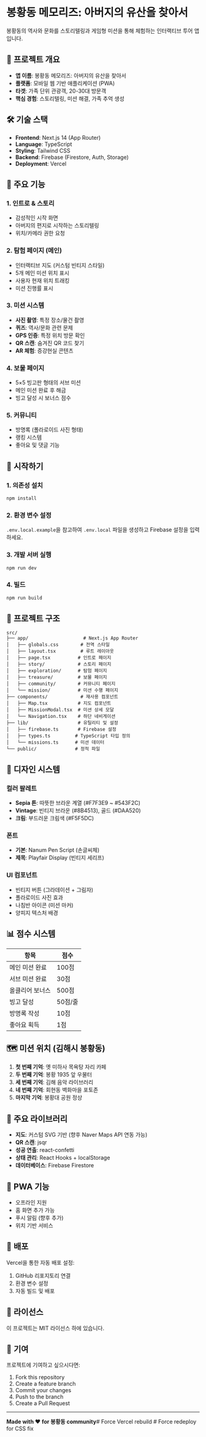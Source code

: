 # 봉황동 메모리즈: 아버지의 유산을 찾아서

봉황동의 역사와 문화를 스토리텔링과 게임형 미션을 통해 체험하는 인터랙티브 투어 앱입니다.

## 🎯 프로젝트 개요

- **앱 이름**: 봉황동 메모리즈: 아버지의 유산을 찾아서
- **플랫폼**: 모바일 웹 기반 애플리케이션 (PWA)
- **타겟**: 가족 단위 관광객, 20-30대 방문객
- **핵심 경험**: 스토리텔링, 미션 해결, 가족 추억 생성

## 🛠 기술 스택

- **Frontend**: Next.js 14 (App Router)
- **Language**: TypeScript
- **Styling**: Tailwind CSS
- **Backend**: Firebase (Firestore, Auth, Storage)
- **Deployment**: Vercel

## 📱 주요 기능

### 1. 인트로 & 스토리
- 감성적인 시작 화면
- 아버지의 편지로 시작하는 스토리텔링
- 위치/카메라 권한 요청

### 2. 탐험 페이지 (메인)
- 인터랙티브 지도 (커스텀 빈티지 스타일)
- 5개 메인 미션 위치 표시
- 사용자 현재 위치 트래킹
- 미션 진행률 표시

### 3. 미션 시스템
- **사진 촬영**: 특정 장소/물건 촬영
- **퀴즈**: 역사/문화 관련 문제
- **GPS 인증**: 특정 위치 방문 확인
- **QR 스캔**: 숨겨진 QR 코드 찾기
- **AR 체험**: 증강현실 콘텐츠

### 4. 보물 페이지
- 5×5 빙고판 형태의 서브 미션
- 메인 미션 완료 후 해금
- 빙고 달성 시 보너스 점수

### 5. 커뮤니티
- 방명록 (폴라로이드 사진 형태)
- 랭킹 시스템
- 좋아요 및 댓글 기능

## 🚀 시작하기

### 1. 의존성 설치
```bash
npm install
```

### 2. 환경 변수 설정
`.env.local.example`을 참고하여 `.env.local` 파일을 생성하고 Firebase 설정을 입력하세요.

### 3. 개발 서버 실행
```bash
npm run dev
```

### 4. 빌드
```bash
npm run build
```

## 📂 프로젝트 구조

```
src/
├── app/                    # Next.js App Router
│   ├── globals.css        # 전역 스타일
│   ├── layout.tsx         # 루트 레이아웃
│   ├── page.tsx          # 인트로 페이지
│   ├── story/            # 스토리 페이지
│   ├── exploration/      # 탐험 페이지
│   ├── treasure/         # 보물 페이지
│   ├── community/        # 커뮤니티 페이지
│   └── mission/          # 미션 수행 페이지
├── components/            # 재사용 컴포넌트
│   ├── Map.tsx           # 지도 컴포넌트
│   ├── MissionModal.tsx  # 미션 상세 모달
│   └── Navigation.tsx    # 하단 네비게이션
├── lib/                  # 유틸리티 및 설정
│   ├── firebase.ts       # Firebase 설정
│   ├── types.ts         # TypeScript 타입 정의
│   └── missions.ts      # 미션 데이터
└── public/              # 정적 파일
```

## 🎨 디자인 시스템

### 컬러 팔레트
- **Sepia 톤**: 따뜻한 브라운 계열 (#F7F3E9 ~ #543F2C)
- **Vintage**: 빈티지 브라운 (#8B4513), 골드 (#DAA520)
- **크림**: 부드러운 크림색 (#F5F5DC)

### 폰트
- **기본**: Nanum Pen Script (손글씨체)
- **제목**: Playfair Display (빈티지 세리프)

### UI 컴포넌트
- 빈티지 버튼 (그라데이션 + 그림자)
- 폴라로이드 사진 효과
- 나침반 아이콘 (미션 마커)
- 양피지 텍스처 배경

## 📊 점수 시스템

| 항목 | 점수 |
|------|------|
| 메인 미션 완료 | 100점 |
| 서브 미션 완료 | 30점 |
| 올클리어 보너스 | 500점 |
| 빙고 달성 | 50점/줄 |
| 방명록 작성 | 10점 |
| 좋아요 획득 | 1점 |

## 🗺 미션 위치 (김해시 봉황동)

1. **첫 번째 기억**: 옛 미하사 목욕탕 자리 카페
2. **두 번째 기억**: 봉황 1935 앞 우물터
3. **세 번째 기억**: 김해 음악 라이브러리
4. **네 번째 기억**: 회현동 벽화마을 포토존
5. **마지막 기억**: 봉황대 공원 정상

## 🔧 주요 라이브러리

- **지도**: 커스텀 SVG 기반 (향후 Naver Maps API 연동 가능)
- **QR 스캔**: jsqr
- **성공 연출**: react-confetti
- **상태 관리**: React Hooks + localStorage
- **데이터베이스**: Firebase Firestore

## 📱 PWA 기능

- 오프라인 지원
- 홈 화면 추가 가능
- 푸시 알림 (향후 추가)
- 위치 기반 서비스

## 🚀 배포

Vercel을 통한 자동 배포 설정:
1. GitHub 리포지토리 연결
2. 환경 변수 설정
3. 자동 빌드 및 배포

## 📄 라이선스

이 프로젝트는 MIT 라이선스 하에 있습니다.

## 👥 기여

프로젝트에 기여하고 싶으시다면:
1. Fork this repository
2. Create a feature branch
3. Commit your changes
4. Push to the branch
5. Create a Pull Request

---

**Made with ❤️ for 봉황동 community**#   F o r c e   V e r c e l   r e b u i l d  
 #   F o r c e   r e d e p l o y   f o r   C S S   f i x  
 